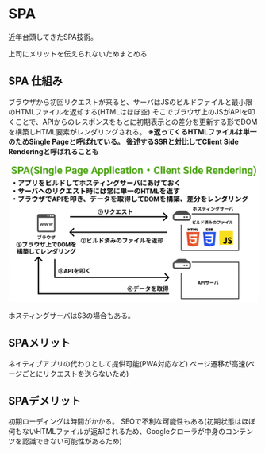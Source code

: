 # SPA

近年台頭してきたSPA技術。

上司にメリットを伝えられないためまとめる

## SPA 仕組み

ブラウザから初回リクエストが来ると、サーバはJSのビルドファイルと最小限のHTMLファイルを返却する(HTMLはほぼ空)
そこでブラウザ上のJSがAPIを叩くことで、APIからのレスポンスをもとに初期表示との差分を更新する形でDOMを構築しHTML要素がレンダリングされる。
**※返ってくるHTMLファイルは単一のためSingle Pageと呼ばれている。**
**後述するSSRと対比してClient Side Renderingと呼ばれることも**

![SPA仕組み](image/spa仕組み.png)

ホスティングサーバはS3の場合もある。

## SPAメリット

ネイティブアプリの代わりとして提供可能(PWA対応など)
ページ遷移が高速(ページごとにリクエストを送らないため)

## SPAデメリット

初期ローディングは時間がかかる。
SEOで不利な可能性もある(初期状態はほぼ何もないHTMLファイルが返却されるため、Googleクローラが中身のコンテンツを認識できない可能性があるため)

